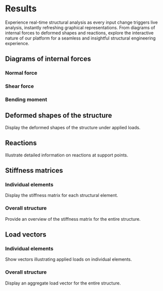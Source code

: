 # Results

Experience real-time structural analysis as every input change triggers live analysis, instantly refreshing graphical representations. From diagrams of internal forces to deformed shapes and reactions, explore the interactive nature of our platform for a seamless and insightful structural engineering experience.

## Diagrams of internal forces

### Normal force

### Shear force

### Bending moment

## Deformed shapes of the structure

Display the deformed shapes of the structure under applied loads.

## Reactions

Illustrate detailed information on reactions at support points.

## Stiffness matrices

### Individual elements

Display the stiffness matrix for each structural element.

### Overall structure

Provide an overview of the stiffness matrix for the entire structure.

## Load vectors

### Individual elements

Show vectors illustrating applied loads on individual elements.

### Overall structure

Display an aggregate load vector for the entire structure.
